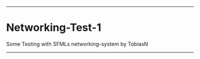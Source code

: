 *****************************************

# Networking-Test-1
Some Testing with SFMLs networking-system
	by TobiasN

*****************************************
